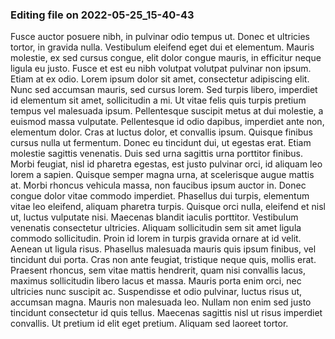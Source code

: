 

### Editing file on 2022-05-25_15-40-43

Fusce auctor posuere nibh, in pulvinar odio tempus ut. Donec et ultricies tortor, in gravida nulla. Vestibulum eleifend eget dui et elementum. Mauris molestie, ex sed cursus congue, elit dolor congue mauris, in efficitur neque ligula eu justo. Fusce et est eu nibh volutpat volutpat pulvinar non ipsum. Etiam at ex odio. Lorem ipsum dolor sit amet, consectetur adipiscing elit. Nunc sed accumsan mauris, sed cursus lorem. Sed turpis libero, imperdiet id elementum sit amet, sollicitudin a mi.
Ut vitae felis quis turpis pretium tempus vel malesuada ipsum. Pellentesque suscipit metus at dui molestie, a euismod massa vulputate. Pellentesque id odio dapibus, imperdiet ante non, elementum dolor. Cras at luctus dolor, et convallis ipsum. Quisque finibus cursus nulla ut fermentum. Donec eu tincidunt dui, ut egestas erat. Etiam molestie sagittis venenatis. Duis sed urna sagittis urna porttitor finibus. Morbi feugiat, nisl id pharetra egestas, est justo pulvinar orci, id aliquam leo lorem a sapien. Quisque semper magna urna, at scelerisque augue mattis at. Morbi rhoncus vehicula massa, non faucibus ipsum auctor in. Donec congue dolor vitae commodo imperdiet. Phasellus dui turpis, elementum vitae leo eleifend, aliquam pharetra turpis.
Quisque orci nulla, eleifend et nisl ut, luctus vulputate nisi. Maecenas blandit iaculis porttitor. Vestibulum venenatis consectetur ultricies. Aliquam sollicitudin sem sit amet ligula commodo sollicitudin. Proin id lorem in turpis gravida ornare at id velit. Aenean ut ligula risus. Phasellus malesuada mauris quis ipsum finibus, vel tincidunt dui porta. Cras non ante feugiat, tristique neque quis, mollis erat. Praesent rhoncus, sem vitae mattis hendrerit, quam nisi convallis lacus, maximus sollicitudin libero lacus et massa.
Mauris porta enim orci, nec ultricies nunc suscipit ac. Suspendisse et odio pulvinar, luctus risus ut, accumsan magna. Mauris non malesuada leo. Nullam non enim sed justo tincidunt consectetur id quis tellus. Maecenas sagittis nisl ut risus imperdiet convallis. Ut pretium id elit eget pretium. Aliquam sed laoreet tortor.


